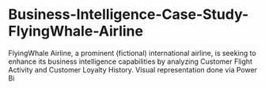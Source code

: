 # Business-Intelligence-Case-Study-FlyingWhale-Airline
FlyingWhale Airline, a prominent (fictional) international airline, is seeking to enhance its business intelligence capabilities by analyzing Customer Flight Activity and Customer Loyalty History. Visual representation done via Power Bi
